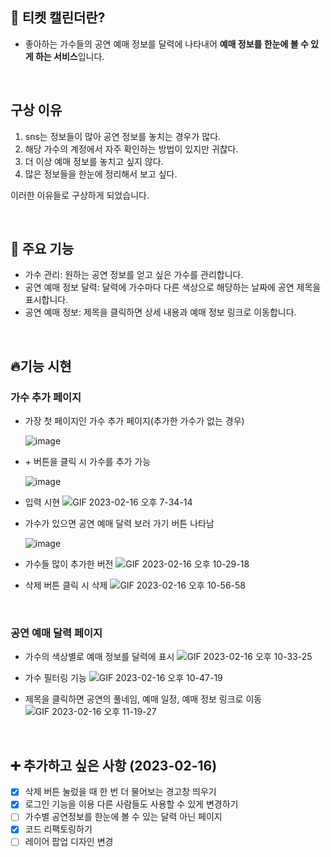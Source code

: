 ## 📅  티켓 캘린더란?
- 좋아하는 가수들의 공연 예매 정보를 달력에 나타내어 <strong>예매 정보를 한눈에 볼 수 있게 하는 서비스</strong>입니다. 

<br>

## 구상 이유
1. sns는 정보들이 많아 공연 정보를 놓치는 경우가 많다.
2. 해당 가수의 계정에서 자주 확인하는 방법이 있지만 귀찮다.
3. 더 이상 예매 정보를 놓치고 싶지 않다.
4. 많은 정보들을 한눈에 정리해서 보고 싶다.

이러한 이유들로 구상하게 되었습니다.

<br>

## 📌 주요 기능
- 가수 관리: 원하는 공연 정보를 얻고 싶은 가수를 관리합니다.
- 공연 예매 정보 달력: 달력에 가수마다 다른 색상으로 해당하는 날짜에 공연 제목을 표시합니다.
- 공연 예매 정보: 제목을 클릭하면 상세 내용과 예매 정보 링크로 이동합니다.

<br>

## 🔥기능 시현

### 가수 추가 페이지
- 가장 첫 페이지인 가수 추가 페이지(추가한 가수가 없는 경우)

    ![image](https://user-images.githubusercontent.com/66080362/219338545-a389c317-4893-4181-95a5-937e4469a774.png)

- \+ 버튼을 클릭 시 가수를 추가 가능

    ![image](https://user-images.githubusercontent.com/66080362/219338765-4d65d6f3-79d0-40e1-a021-9f0dfa665e45.png)

- 입력 시현
    ![GIF 2023-02-16 오후 7-34-14](https://user-images.githubusercontent.com/66080362/219341185-6c66a942-c1a2-431a-ab04-cefcb8a8ea5d.gif)

- 가수가 있으면 공연 예매 달력 보러 가기 버튼 나타남

    ![image](https://user-images.githubusercontent.com/66080362/219341427-75be4eba-3d58-42e4-b066-984c85c451b9.png)

-  가수들 많이 추가한 버전
    ![GIF 2023-02-16 오후 10-29-18](https://user-images.githubusercontent.com/66080362/219377859-62546a25-1414-4791-88c7-d9aeefa00df1.gif)

- 삭제 버튼 클릭 시 삭제
    ![GIF 2023-02-16 오후 10-56-58](https://user-images.githubusercontent.com/66080362/219384381-5ba18d0c-85d7-4c54-a99e-f96dfcd012b6.gif)

<br>

### 공연 예매 달력 페이지

- 가수의 색상별로 예매 정보를 달력에 표시
![GIF 2023-02-16 오후 10-33-25](https://user-images.githubusercontent.com/66080362/219379013-0b7ec117-4237-410d-8844-0302f6f6f2c8.gif)

- 가수 필터링 기능
    ![GIF 2023-02-16 오후 10-47-19](https://user-images.githubusercontent.com/66080362/219382061-0a563453-9d44-4fc0-935f-cc70a510cd12.gif)

- 제목을 클릭하면 공연의 풀네임, 예매 일정, 예매 정보 링크로 이동
    ![GIF 2023-02-16 오후 11-19-27](https://user-images.githubusercontent.com/66080362/219389966-baf5cf6e-2409-4c44-b796-eabce42053a4.gif)

<br>

## ➕ 추가하고 싶은 사항 (2023-02-16)
- [x] 삭제 버튼 눌렀을 때 한 번 더 물어보는 경고창 띄우기
- [x] 로그인 기능을 이용 다른 사람들도 사용할 수 있게 변경하기
- [ ] 가수별 공연정보를 한눈에 볼 수 있는 달력 아닌 페이지
- [x] 코드 리팩토링하기
- [ ] 레이어 팝업 디자인 변경

<br>

